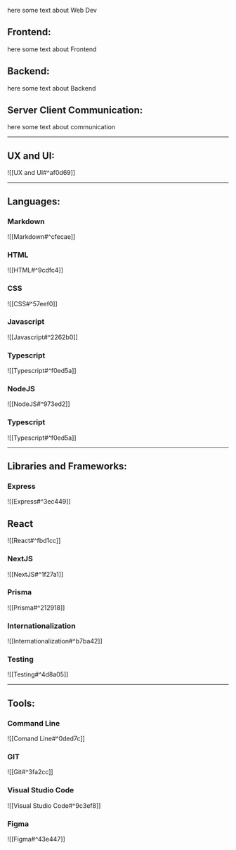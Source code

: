 here some text about Web Dev

## Frontend:
here some text about Frontend
## Backend:
here some text about Backend
## Server Client Communication:
here some text about communication

***
## UX and UI:
![[UX and UI#^af0d69]]

***
## Languages:

### Markdown
![[Markdown#^cfecae]]

### HTML
![[HTML#^9cdfc4]]

### CSS
![[CSS#^57eef0]]

### Javascript
![[Javascript#^2262b0]]

### Typescript
![[Typescript#^f0ed5a]]

### NodeJS
![[NodeJS#^973ed2]]

### Typescript
![[Typescript#^f0ed5a]]

***
## Libraries and Frameworks:

### Express
![[Express#^3ec449]]

## React
![[React#^fbd1cc]]

### NextJS
![[NextJS#^1f27a1]]

### Prisma
![[Prisma#^212918]]

### Internationalization
![[Internationalization#^b7ba42]]

### Testing
![[Testing#^4d8a05]]


***
## Tools:

### Command Line
![[Comand Line#^0ded7c]]

### GIT
![[Git#^3fa2cc]]

### Visual Studio Code
![[Visual Studio Code#^9c3ef8]]

### Figma
![[Figma#^43e447]]


